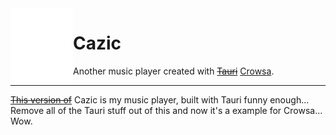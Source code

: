 <img width="100" height="120" align="left" style="float: left; margin: 20 10px 0 10;" src="Cazic.png" alt="Logo">

# Cazic

Another music player created with ~~[Tauri](https://tauri.app/)~~ [Crowsa](https://codeberg.org/pparaxan/Crowsa).

---

[~~This version of~~](https://github.com/pparaxan/Cazic_Tauri) Cazic is my music player, built with Tauri funny enough... Remove all of the Tauri stuff out of this and now it's a example for Crowsa... Wow.
